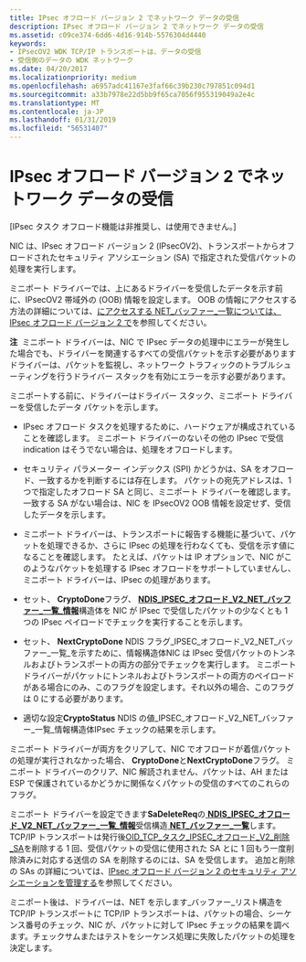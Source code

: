 ```yaml
---
title: IPsec オフロード バージョン 2 でネットワーク データの受信
description: IPsec オフロード バージョン 2 でネットワーク データの受信
ms.assetid: c09ce374-6dd6-4d16-914b-5576304d4440
keywords:
- IPsecOV2 WDK TCP/IP トランスポートは、データの受信
- 受信側のデータの WDK ネットワーク
ms.date: 04/20/2017
ms.localizationpriority: medium
ms.openlocfilehash: a6957adc41167e3faf66c39b230c797851c094d1
ms.sourcegitcommit: a33b7978e22d5bb9f65ca7056f955319049a2e4c
ms.translationtype: MT
ms.contentlocale: ja-JP
ms.lasthandoff: 01/31/2019
ms.locfileid: "56531407"
---
```

# <a name="receiving-network-data-with-ipsec-offload-version-2"></a>IPsec オフロード バージョン 2 でネットワーク データの受信

\[IPsec タスク オフロード機能は非推奨し、は使用できません。\]




NIC は、IPsec オフロード バージョン 2 (IPsecOV2)、トランスポートからオフロードされたセキュリティ アソシエーション (SA) で指定された受信パケットの処理を実行します。

ミニポート ドライバーでは、上にあるドライバーを受信したデータを示す前に、IPsecOV2 帯域外の (OOB) 情報を設定します。 OOB の情報にアクセスする方法の詳細については、[にアクセスする NET\_バッファー\_一覧については、IPsec オフロード バージョン 2 で](accessing-net-buffer-list-information-in-ipsec-offload-version-2.md)を参照してください。

**注**  ミニポート ドライバーは、NIC で IPsec データの処理中にエラーが発生した場合でも、ドライバーを関連するすべての受信パケットを示す必要があります ドライバーは、パケットを監視し、ネットワーク トラフィックのトラブルシューティングを行うドライバー スタックを有効にエラーを示す必要があります。

 

ミニポートする前に、ドライバーはドライバー スタック、ミニポート ドライバーを受信したデータ パケットを示します。

-   IPsec オフロード タスクを処理するために、ハードウェアが構成されていることを確認します。 ミニポート ドライバーのないその他の IPsec で受信 indication はそうでない場合は、処理をオフロードします。

-   セキュリティ パラメーター インデックス (SPI) かどうかは、SA をオフロード、一致するかを判断するには存在します。 パケットの宛先アドレスは、1 つで指定したオフロード SA と同じ、ミニポート ドライバーを確認します。 一致する SA がない場合は、NIC を IPsecOV2 OOB 情報を設定せず、受信したデータを示します。

-   ミニポート ドライバーは、トランスポートに報告する機能に基づいて、パケットを処理できるか、さらに IPsec の処理を行わなくても、受信を示す値になることを確認します。 たとえば、パケットは IP オプションで、NIC がこのようなパケットを処理する IPsec オフロードをサポートしていませんし、ミニポート ドライバーは、IPsec の処理があります。

-   セット、 **CryptoDone**フラグ、 [ **NDIS\_IPSEC\_オフロード\_V2\_NET\_バッファー\_一覧\_情報**](https://msdn.microsoft.com/library/windows/hardware/ff565818)構造体を NIC が IPsec で受信したパケットの少なくとも 1 つの IPsec ペイロードでチェックを実行することを示します。

-   セット、 **NextCryptoDone** NDIS フラグ\_IPSEC\_オフロード\_V2\_NET\_バッファー\_一覧\_を示すために、情報構造体NIC は IPsec 受信パケットのトンネルおよびトランスポートの両方の部分でチェックを実行します。 ミニポート ドライバーがパケットにトンネルおよびトランスポートの両方のペイロードがある場合にのみ、このフラグを設定します。それ以外の場合、このフラグは 0 にする必要があります。

-   適切な設定**CryptoStatus** NDIS の値\_IPSEC\_オフロード\_V2\_NET\_バッファー\_一覧\_情報構造体IPsec チェックの結果を示します。

ミニポート ドライバーが両方をクリアして、NIC でオフロードが着信パケットの処理が実行されなかった場合、 **CryptoDone**と**NextCryptoDone**フラグ。 ミニポート ドライバーのクリア、NIC 解読されません、パケットは、AH または ESP で保護されているかどうかに関係なくパケットの受信のすべてのこれらのフラグ。

ミニポート ドライバーを設定できます**SaDeleteReq**の[ **NDIS\_IPSEC\_オフロード\_V2\_NET\_バッファー\_一覧\_情報**](https://msdn.microsoft.com/library/windows/hardware/ff565818)受信構造[ **NET\_バッファー\_一覧**](https://msdn.microsoft.com/library/windows/hardware/ff568388)します。 TCP/IP トランスポートは発行後[OID\_TCP\_タスク\_IPSEC\_オフロード\_V2\_削除\_SA](https://msdn.microsoft.com/library/windows/hardware/ff569813)を削除する 1 回、受信パケットの受信に使用された SA とに 1 回もう一度削除済みに対応する送信の SA を削除するのには、SA を受信します。 追加と削除の SAs の詳細については、[IPsec オフロード バージョン 2 のセキュリティ アソシエーションを管理する](managing-security-associations-in-ipsec-offload-version-2.md)を参照してください。

ミニポート後は、ドライバーは、NET を示します\_バッファー\_リスト構造を TCP/IP トランスポートに TCP/IP トランスポートは、パケットの場合、シーケンス番号のチェック、NIC が、パケットに対して IPsec チェックの結果を調べます。チェックサムまたはテストをシーケンス処理に失敗したパケットの処理を決定します。

 

 





